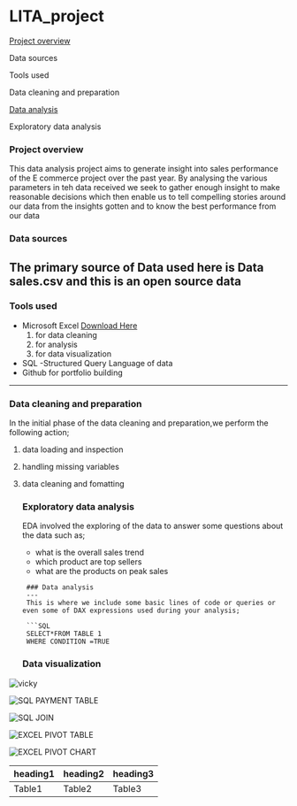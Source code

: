 # LITA_project

[Project overview](#project-overview)

Data sources

Tools used

Data cleaning and preparation

[Data analysis](#data-analysis)

Exploratory data analysis

### Project overview
This data analysis project aims to generate insight into sales performance of the E commerce project over the past year. By analysing 
the various parameters in teh data received we seek to gather enough insight to make reasonable decisions which then enable us to tell compelling stories around
our data from the insights gotten and to know the best performance from our data



### Data sources
The primary source of Data used here is Data sales.csv and this is an open source data
---
### Tools used
- Microsoft Excel [Download Here](https://www.microsoft.com)
   1. for data cleaning
   2. for analysis
   3. for data visualization
- SQL -Structured Query Language of data
- Github for portfolio building
---
### Data cleaning and preparation
In the initial phase of the data cleaning and preparation,we perform the following action;
1. data loading and inspection
2. handling missing variables
3. data cleaning and fomatting

   ### Exploratory data analysis
   EDA involved the exploring of the data to answer some questions about the data such as;
   - what is the overall sales trend
   - which product are top sellers
   - what are the products on peak sales
    ```
     ### Data analysis
     ---
     This is where we include some basic lines of code or queries or even some of DAX expressions used during your analysis;

     ```SQL
     SELECT*FROM TABLE 1
     WHERE CONDITION =TRUE
     ```
    ### Data visualization


![vicky](https://github.com/user-attachments/assets/848fb12c-c66e-4745-839c-b8e15e47d294)

![SQL PAYMENT TABLE](https://github.com/user-attachments/assets/82155a7e-f891-4f64-bc4c-a6ebf9ee0bce)

![SQL JOIN](https://github.com/user-attachments/assets/64f4322c-01bc-4bc1-a86b-048a6e92e4bb)

![EXCEL PIVOT TABLE](https://github.com/user-attachments/assets/7da8c13d-8b21-42c3-aee7-f86c8765658d)

![EXCEL PIVOT CHART](https://github.com/user-attachments/assets/7f504561-4514-4ece-bb74-8056fb843c69)





   
   |heading1|heading2|heading3|
   |-------|---------|--------|
   |Table1|Table2|Table3|


   
